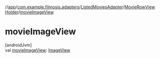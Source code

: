 //[app](../../../../index.md)/[com.example.filmosis.adapters](../../index.md)/[ListedMoviesAdapter](../index.md)/[MovieRowViewHolder](index.md)/[movieImageView](movie-image-view.md)

# movieImageView

[androidJvm]\
val [movieImageView](movie-image-view.md): [ImageView](https://developer.android.com/reference/kotlin/android/widget/ImageView.html)
